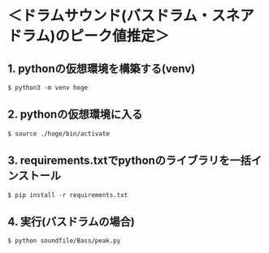 # ＜ドラムサウンド(バスドラム・スネアドラム)のピーク値推定＞

## 1. pythonの仮想環境を構築する(venv)
```
$ python3 -m venv hoge
```
## 2. pythonの仮想環境に入る
```
$ source ./hoge/bin/activate
```
## 3. requirements.txtでpythonのライブラリを一括インストール
```
$ pip install -r requirements.txt 
```
## 4. 実行(バスドラムの場合)
```
$ python soundfile/Bass/peak.py 
```
